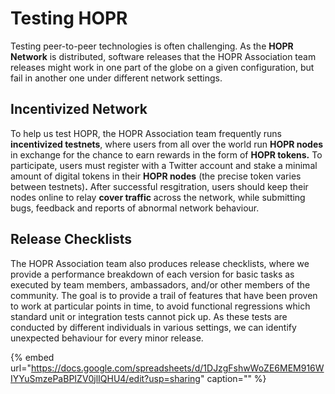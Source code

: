 <!-- ---
description: An introduction to our Quality Assurance (QA) process within HOPR
--- -->

# Testing HOPR

Testing peer-to-peer technologies is often challenging. As the **HOPR Network** is distributed, software releases that the HOPR Association team releases might work in one part of the globe on a given configuration, but fail in another one under different network settings.

## Incentivized Network

To help us test HOPR, the HOPR Association team frequently runs **incentivized testnets**, where users from all over the world run **HOPR nodes** in exchange for the chance to earn rewards in the form of **HOPR tokens.** To participate, users must register with a Twitter account and stake a minimal amount of digital tokens in their **HOPR nodes** \(the precise token varies between testnets\)**.** After successful resgitration, users should keep their nodes online to relay **cover traffic** across the network, while submitting bugs, feedback and reports of abnormal network behaviour.

## Release Checklists

The HOPR Association team also produces release checklists, where we provide a performance breakdown of each version for basic tasks as executed by team members, ambassadors, and/or other members of the community. The goal is to provide a trail of features that have been proven to work at particular points in time, to avoid functional regressions which standard unit or integration tests cannot pick up. As these tests are conducted by different individuals in various settings, we can identify unexpected behaviour for every minor release.

{% embed url="https://docs.google.com/spreadsheets/d/1DJzgFshwWoZE6MEM916WIYYuSmzePaBPIZV0jlIQHU4/edit?usp=sharing" caption="" %}
